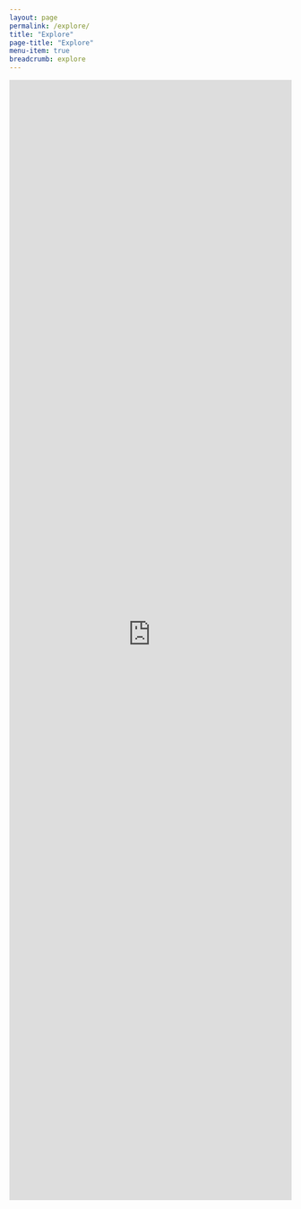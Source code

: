 ```yaml
---
layout: page
permalink: /explore/
title: "Explore"
page-title: "Explore"
menu-item: true
breadcrumb: explore
---
```


<iframe style="width:100%; height:2000px; overflow: hidden; border:0;" scrolling="no" src="https://viz-dot-mlab-sandbox.ue.r.appspot.com/dashboard/" frameborder="0" ></iframe>

